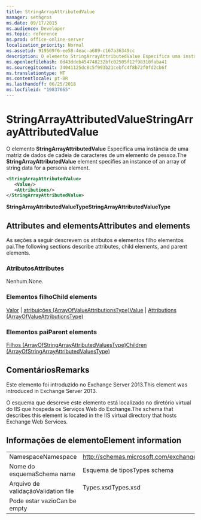 ```yaml
---
title: StringArrayAttributedValue
manager: sethgros
ms.date: 09/17/2015
ms.audience: Developer
ms.topic: reference
ms.prod: office-online-server
localization_priority: Normal
ms.assetid: 919509f6-ee58-4eac-a689-c167a36349cc
description: O elemento StringArrayAttributedValue Especifica uma instância de uma matriz de dados de cadeia de caracteres de um elemento de pessoa.
ms.openlocfilehash: 0d43ddeb454748232bfc02505f12f98310faba41
ms.sourcegitcommit: 34041125dc8c5f993b21cebfc4f8b72f0fd2cb6f
ms.translationtype: MT
ms.contentlocale: pt-BR
ms.lasthandoff: 06/25/2018
ms.locfileid: "19837665"
---
```

# <a name="stringarrayattributedvalue"></a><span data-ttu-id="afa42-103">StringArrayAttributedValue</span><span class="sxs-lookup"><span data-stu-id="afa42-103">StringArrayAttributedValue</span></span>

<span data-ttu-id="afa42-104">O elemento **StringArrayAttributedValue** Especifica uma instância de uma matriz de dados de cadeia de caracteres de um elemento de pessoa.</span><span class="sxs-lookup"><span data-stu-id="afa42-104">The **StringArrayAttributedValue** element specifies an instance of an array of string data for a persona element.</span></span> 
  
```XML
<StringArrayAttributedValue>
   <Value/>
   <Attributions/>
</StringArrayAttributedValue>
```

 <span data-ttu-id="afa42-105">**StringArrayAttributedValueType**</span><span class="sxs-lookup"><span data-stu-id="afa42-105">**StringArrayAttributedValueType**</span></span>
## <a name="attributes-and-elements"></a><span data-ttu-id="afa42-106">Attributes and elements</span><span class="sxs-lookup"><span data-stu-id="afa42-106">Attributes and elements</span></span>

<span data-ttu-id="afa42-107">As seções a seguir descrevem os atributos e elementos filho elementos pai.</span><span class="sxs-lookup"><span data-stu-id="afa42-107">The following sections describe attributes, child elements, and parent elements.</span></span>
  
### <a name="attributes"></a><span data-ttu-id="afa42-108">Atributos</span><span class="sxs-lookup"><span data-stu-id="afa42-108">Attributes</span></span>

<span data-ttu-id="afa42-109">Nenhum.</span><span class="sxs-lookup"><span data-stu-id="afa42-109">None.</span></span>
  
### <a name="child-elements"></a><span data-ttu-id="afa42-110">Elementos filho</span><span class="sxs-lookup"><span data-stu-id="afa42-110">Child elements</span></span>

<span data-ttu-id="afa42-111">[Valor](value.md) | [atribuições (ArrayOfValueAttributionsType)](attributions-arrayofvalueattributionstype.md)</span><span class="sxs-lookup"><span data-stu-id="afa42-111">[Value](value.md) | [Attributions (ArrayOfValueAttributionsType)](attributions-arrayofvalueattributionstype.md)</span></span>
  
### <a name="parent-elements"></a><span data-ttu-id="afa42-112">Elementos pai</span><span class="sxs-lookup"><span data-stu-id="afa42-112">Parent elements</span></span>

[<span data-ttu-id="afa42-113">Filhos (ArrayOfStringArrayAttributedValuesType)</span><span class="sxs-lookup"><span data-stu-id="afa42-113">Children (ArrayOfStringArrayAttributedValuesType)</span></span>](children-arrayofstringarrayattributedvaluestype.md)
  
## <a name="remarks"></a><span data-ttu-id="afa42-114">Comentários</span><span class="sxs-lookup"><span data-stu-id="afa42-114">Remarks</span></span>

<span data-ttu-id="afa42-115">Este elemento foi introduzido no Exchange Server 2013.</span><span class="sxs-lookup"><span data-stu-id="afa42-115">This element was introduced in Exchange Server 2013.</span></span>
  
<span data-ttu-id="afa42-116">O esquema que descreve este elemento está localizado no diretório virtual do IIS que hospeda os Serviços Web do Exchange.</span><span class="sxs-lookup"><span data-stu-id="afa42-116">The schema that describes this element is located in the IIS virtual directory that hosts Exchange Web Services.</span></span>
  
## <a name="element-information"></a><span data-ttu-id="afa42-117">Informações de elemento</span><span class="sxs-lookup"><span data-stu-id="afa42-117">Element information</span></span>

|||
|:-----|:-----|
|<span data-ttu-id="afa42-118">Namespace</span><span class="sxs-lookup"><span data-stu-id="afa42-118">Namespace</span></span>  <br/> |http://schemas.microsoft.com/exchange/services/2006/types  <br/> |
|<span data-ttu-id="afa42-119">Nome do esquema</span><span class="sxs-lookup"><span data-stu-id="afa42-119">Schema name</span></span>  <br/> |<span data-ttu-id="afa42-120">Esquema de tipos</span><span class="sxs-lookup"><span data-stu-id="afa42-120">Types schema</span></span>  <br/> |
|<span data-ttu-id="afa42-121">Arquivo de validação</span><span class="sxs-lookup"><span data-stu-id="afa42-121">Validation file</span></span>  <br/> |<span data-ttu-id="afa42-122">Types.xsd</span><span class="sxs-lookup"><span data-stu-id="afa42-122">Types.xsd</span></span>  <br/> |
|<span data-ttu-id="afa42-123">Pode estar vazio</span><span class="sxs-lookup"><span data-stu-id="afa42-123">Can be empty</span></span>  <br/> ||
   

